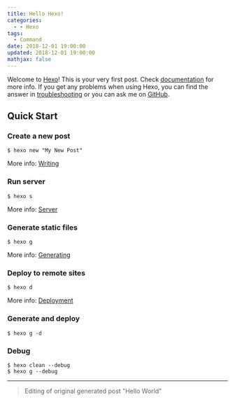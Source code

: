 ```yaml
---
title: Hello Hexo!
categories:
  - - Hexo
tags:
  - Command
date: 2018-12-01 19:00:00
updated: 2018-12-01 19:00:00
mathjax: false
---
```


Welcome to [Hexo](https://hexo.io/)! This is your very first post. Check [documentation](https://hexo.io/docs/) for more info. If you get any problems when using Hexo, you can find the answer in [troubleshooting](https://hexo.io/docs/troubleshooting.html) or you can ask me on [GitHub](https://github.com/hexojs/hexo/issues).
<!-- more -->

## Quick Start

### Create a new post

``` 
$ hexo new "My New Post"
```

More info: [Writing](https://hexo.io/docs/writing.html)

### Run server

``` 
$ hexo s
```

More info: [Server](https://hexo.io/docs/server.html)

### Generate static files

``` 
$ hexo g
```

More info: [Generating](https://hexo.io/docs/generating.html)

### Deploy to remote sites

``` 
$ hexo d
```

More info: [Deployment](https://hexo.io/docs/deployment.html)

### Generate and deploy

``` 
$ hexo g -d
```

### Debug

``` 
$ hexo clean --debug
$ hexo g --debug
```

---
> Editing of original generated post "Hello World"

